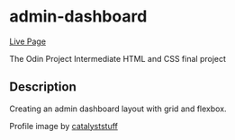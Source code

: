 # admin-dashboard

[Live Page](https://blee752.github.io/admin-dashboard/index.html)

The Odin Project Intermediate HTML and CSS final project

## Description ##
Creating an admin dashboard layout with grid and flexbox.


Profile image by [catalyststuff](https://www.freepik.com/free-vector/cute-hamster-holding-cheek-cartoon-illustration_13037994.htm#query=chibi%20animal&position=1&from_view=keyword)
